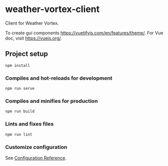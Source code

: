 # weather-vortex-client

Client for Weather Vortex.

To create gui components https://vuetifyjs.com/en/features/theme/. For Vue doc, visit https://vuejs.org/.

## Project setup

```
npm install
```

### Compiles and hot-reloads for development

```
npm run serve
```

### Compiles and minifies for production

```
npm run build
```

### Lints and fixes files

```
npm run lint
```

### Customize configuration

See [Configuration Reference](https://cli.vuejs.org/config/).
